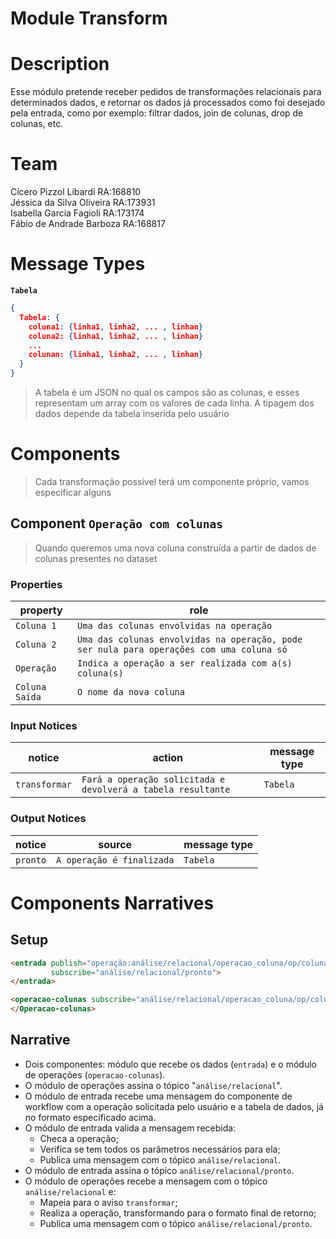 # Module Transform

# Description
Esse módulo pretende receber pedidos de transformações relacionais para determinados dados, e retornar os dados já processados como foi desejado pela entrada, como por exemplo: filtrar dados, join de colunas, drop de colunas, etc.

# Team
Cícero Pizzol Libardi RA:168810 <br>
Jéssica da Silva Oliveira RA:173931 <br>
Isabella Garcia Fagioli RA:173174 <br>
Fábio de Andrade Barboza RA:168817 <br>

# Message Types

**`Tabela`**
~~~json
{
  Tabela: {
    coluna1: {linha1, linha2, ... , linhan}
    coluna2: {linha1, linha2, ... , linhan}
    ...
    colunan: {linha1, linha2, ... , linhan}
  }
}
~~~

> A tabela é um JSON no qual os campos são as colunas, e esses representam um array com os valores de cada linha. A tipagem dos dados depende da tabela inserida pelo usuário

# Components

> Cada transformação possível terá um componente próprio, vamos especificar alguns

## Component `Operação com colunas`

> Quando queremos uma nova coluna construída a partir de dados de colunas presentes no dataset

### Properties

property | role
---------| --------
`Coluna 1` | `Uma das colunas envolvidas na operação`
`Coluna 2` | `Uma das colunas envolvidas na operação, pode ser nula para operações com uma coluna só`
`Operação` | `Indica a operação a ser realizada com a(s) coluna(s)`
`Coluna Saída` | `O nome da nova coluna`

### Input Notices

notice | action | message type
-------| ------ | ------------
`transformar` | `Fará a operação solicitada e devolverá a tabela resultante` | `Tabela`

### Output Notices

notice    | source | message type
----------| -------| ------------
`pronto` | `A operação é finalizada` | `Tabela`

# Components Narratives

## Setup

~~~html
<entrada publish="operação:análise/relacional/operacao_coluna/op/coluna_destino/coluna1/coluna2"
         subscribe="análise/relacional/pronto">
</entrada>

<operacao-colunas subscribe="análise/relacional/operacao_coluna/op/coluna_destino/coluna1/coluna2:transformar">
</Operacao-colunas>
~~~

## Narrative

* Dois componentes: módulo que recebe os dados (`entrada`) e o módulo de operações (`operacao-colunas`).
* O módulo de operações assina o tópico "`análise/relacional`".
* O módulo de entrada recebe uma mensagem do componente de workflow com a operação solicitada pelo usuário e a tabela de dados, já no formato especificado acima.
* O módulo de entrada valida a mensagem recebida:
  * Checa a operação;
  * Verifica se tem todos os parâmetros necessários para ela;
  * Publica uma mensagem com o tópico `análise/relacional`.
* O módulo de entrada assina o tópico `análise/relacional/pronto`.
* O módulo de operações recebe a mensagem com o tópico `análise/relacional` e:
  * Mapeia para o aviso `transformar`;
  * Realiza a operação, transformando para o formato final de retorno;
  * Publica uma mensagem com o tópico `análise/relacional/pronto`.
 
